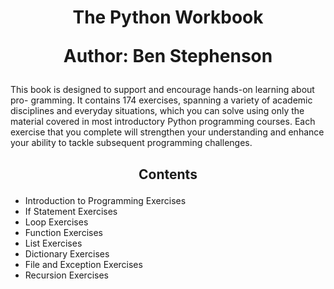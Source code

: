 <h1>
<p align = "center">
The Python Workbook
</p>

<p align = "center">
Author: Ben Stephenson
</p>
</h1>

This book is designed to support and encourage hands-on learning about pro- gramming. It contains 174 exercises, spanning a variety of academic disciplines and everyday situations, which you can solve using only the material covered in most introductory Python programming courses. Each exercise that you complete will strengthen your understanding and enhance your ability to tackle subsequent programming challenges.

<h2>
<p align = "center">
Contents
</p>
</h2>

- Introduction to Programming Exercises
- If Statement Exercises
- Loop Exercises
- Function Exercises
- List Exercises
- Dictionary Exercises
- File and Exception Exercises
- Recursion Exercises
